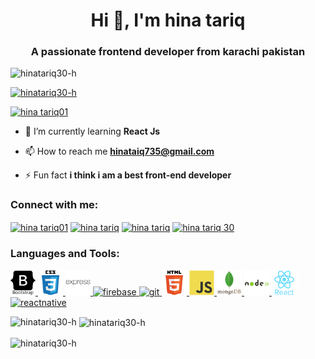 <h1 align="center">Hi 👋, I'm hina tariq</h1>
<h3 align="center">A passionate frontend developer from karachi pakistan</h3>

<p align="left"> <img src="https://komarev.com/ghpvc/?username=hinatariq30-h&label=Profile%20views&color=0e75b6&style=flat" alt="hinatariq30-h" /> </p>

<p align="left"> <a href="https://github.com/ryo-ma/github-profile-trophy"><img src="https://github-profile-trophy.vercel.app/?username=hinatariq30-h" alt="hinatariq30-h" /></a> </p>

<p align="left"> <a href="https://twitter.com/hina tariq01" target="blank"><img src="https://img.shields.io/twitter/follow/hina tariq01?logo=twitter&style=for-the-badge" alt="hina tariq01" /></a> </p>

- 🌱 I’m currently learning **React Js**

- 📫 How to reach me **hinataiq735@gmail.com**

- ⚡ Fun fact **i think i am a best front-end developer**

<h3 align="left">Connect with me:</h3>
<p align="left">
<a href="https://twitter.com/hina tariq01" target="blank"><img align="center" src="https://raw.githubusercontent.com/rahuldkjain/github-profile-readme-generator/master/src/images/icons/Social/twitter.svg" alt="hina tariq01" height="30" width="40" /></a>
<a href="https://linkedin.com/in/hina tariq" target="blank"><img align="center" src="https://raw.githubusercontent.com/rahuldkjain/github-profile-readme-generator/master/src/images/icons/Social/linked-in-alt.svg" alt="hina tariq" height="30" width="40" /></a>
<a href="https://fb.com/hina tariq" target="blank"><img align="center" src="https://raw.githubusercontent.com/rahuldkjain/github-profile-readme-generator/master/src/images/icons/Social/facebook.svg" alt="hina tariq" height="30" width="40" /></a>
<a href="https://instagram.com/hina tariq 30" target="blank"><img align="center" src="https://raw.githubusercontent.com/rahuldkjain/github-profile-readme-generator/master/src/images/icons/Social/instagram.svg" alt="hina tariq 30" height="30" width="40" /></a>
</p>

<h3 align="left">Languages and Tools:</h3>
<p align="left"> <a href="https://getbootstrap.com" target="_blank" rel="noreferrer"> <img src="https://raw.githubusercontent.com/devicons/devicon/master/icons/bootstrap/bootstrap-plain-wordmark.svg" alt="bootstrap" width="40" height="40"/> </a> <a href="https://www.w3schools.com/css/" target="_blank" rel="noreferrer"> <img src="https://raw.githubusercontent.com/devicons/devicon/master/icons/css3/css3-original-wordmark.svg" alt="css3" width="40" height="40"/> </a> <a href="https://expressjs.com" target="_blank" rel="noreferrer"> <img src="https://raw.githubusercontent.com/devicons/devicon/master/icons/express/express-original-wordmark.svg" alt="express" width="40" height="40"/> </a> <a href="https://firebase.google.com/" target="_blank" rel="noreferrer"> <img src="https://www.vectorlogo.zone/logos/firebase/firebase-icon.svg" alt="firebase" width="40" height="40"/> </a> <a href="https://git-scm.com/" target="_blank" rel="noreferrer"> <img src="https://www.vectorlogo.zone/logos/git-scm/git-scm-icon.svg" alt="git" width="40" height="40"/> </a> <a href="https://www.w3.org/html/" target="_blank" rel="noreferrer"> <img src="https://raw.githubusercontent.com/devicons/devicon/master/icons/html5/html5-original-wordmark.svg" alt="html5" width="40" height="40"/> </a> <a href="https://developer.mozilla.org/en-US/docs/Web/JavaScript" target="_blank" rel="noreferrer"> <img src="https://raw.githubusercontent.com/devicons/devicon/master/icons/javascript/javascript-original.svg" alt="javascript" width="40" height="40"/> </a> <a href="https://www.mongodb.com/" target="_blank" rel="noreferrer"> <img src="https://raw.githubusercontent.com/devicons/devicon/master/icons/mongodb/mongodb-original-wordmark.svg" alt="mongodb" width="40" height="40"/> </a> <a href="https://nodejs.org" target="_blank" rel="noreferrer"> <img src="https://raw.githubusercontent.com/devicons/devicon/master/icons/nodejs/nodejs-original-wordmark.svg" alt="nodejs" width="40" height="40"/> </a> <a href="https://reactjs.org/" target="_blank" rel="noreferrer"> <img src="https://raw.githubusercontent.com/devicons/devicon/master/icons/react/react-original-wordmark.svg" alt="react" width="40" height="40"/> </a> <a href="https://reactnative.dev/" target="_blank" rel="noreferrer"> <img src="https://reactnative.dev/img/header_logo.svg" alt="reactnative" width="40" height="40"/> </a> </p>

<p><img align="left" src="https://github-readme-stats.vercel.app/api/top-langs?username=hinatariq30-h&show_icons=true&locale=en&layout=compact" alt="hinatariq30-h" /></p>

<p>&nbsp;<img align="center" src="https://github-readme-stats.vercel.app/api?username=hinatariq30-h&show_icons=true&locale=en" alt="hinatariq30-h" /></p>

<p><img align="center" src="https://github-readme-streak-stats.herokuapp.com/?user=hinatariq30-h&" alt="hinatariq30-h" /></p>
